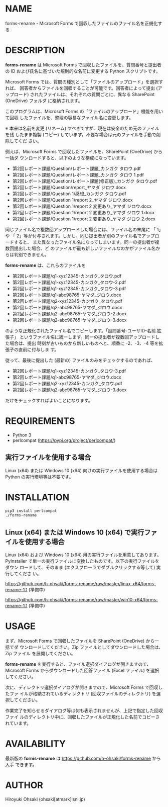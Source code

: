 # NAME

forms-rename - Microsoft Forms で回収したファイルのファイル名を正規化する

# DESCRIPTION

**forms-rename** は Microsoft Forms で回収したファイルを、質問番号と提出者の
ID および氏名に基づいた規則的な名前に変更する Python スクリプトです。

Microsoft Forms では、質問の種別として「ファイルのアップロード」を選択すれば、
回答者からファイルを回収することが可能です。回答者によって提出 (アップロード)
されたファイルは、それぞれの質問ごとに、異なる SharePoint (OneDrive) フォルダ
に格納されます。

このプログラムは、Microsoft Forms の「ファイルのアップロード」機能を用いて回収
したファイルを、整理の容易なファイル名に変更します。

※ 本来は名前を変更 (リネーム) すべきですが、現在は安全のため元のファイルを残
したまま複製 (コピー) しています。不要な場合は元のファイルを手動で削除してくだ
さい。

例えば、Microsoft Forms で回収したファイルを、SharePoint (OneDrive) から一括ダ
ウンロードすると、以下のような構成になっています。

- 第2回レポート課題/Question/レポート課題_カンガク タロウ.pdf
- 第2回レポート課題/Question/レポート課題_カンガク タロウ 1.pdf
- 第2回レポート課題/Question/レポート課題(修正版)_カンガク タロウ.pdf
- 第2回レポート課題/Question/report_ヤマダ ジロウ.docx
- 第2回レポート課題/Question 1/感想_カンガク タロウ.pdf
- 第2回レポート課題/Question 1/report 2_ヤマダ ジロウ.docx
- 第2回レポート課題/Question 1/report 2 変更あり_ヤマダ ジロウ.docx
- 第2回レポート課題/Question 1/report 2 変更あり_ヤマダ ジロウ 1.docx
- 第2回レポート課題/Question 1/report 2 変更あり_ヤマダ ジロウ 2.docx

同じファイル名で複数回アップロードした場合には、ファイル名の末尾に 「 1」や
「 2」等が付与されます。しかし、同じ提出者が別のファイル名でアップロードすると、
また異なったファイル名になってしまいます。同一の提出者が複数回提出した場合、ど
のファイルが最も新しいファイルなのかがファイル名からは判別できません。

**forms-rename** は、これらのファイルを

- 第2回レポート課題/q1-xyz12345-カンガク_タロウ.pdf
- 第2回レポート課題/q1-xyz12345-カンガク_タロウ-2.pdf
- 第2回レポート課題/q1-xyz12345-カンガク_タロウ-3.pdf
- 第2回レポート課題/q1-abc98765-ヤマダ_ジロウ.docx
- 第2回レポート課題/q2-xyz12345-カンガク_タロウ.pdf
- 第2回レポート課題/q2-abc98765-ヤマダ_ジロウ.docx
- 第2回レポート課題/q2-abc98765-ヤマダ_ジロウ-2.docx
- 第2回レポート課題/q2-abc98765-ヤマダ_ジロウ-3.docx

のような正規化されたファイル名でコピーします。「設問番号-ユーザID-名前.拡張子」
というファイル名に統一します。同一の提出者が複数回アップロードした場合は、提出
時刻が古いものから新しいものへと、順番に -2、-3、-4 等を拡張子の直前に付与しま
す。

従って、最後に提出した (最新の) ファイルのみをチェックするのであれば、

- 第2回レポート課題/q1-xyz12345-カンガク_タロウ-3.pdf
- 第2回レポート課題/q1-abc98765-ヤマダ_ジロウ.docx
- 第2回レポート課題/q2-xyz12345-カンガク_タロウ.pdf
- 第2回レポート課題/q2-abc98765-ヤマダ_ジロウ-3.docx

だけをチェックすればよいことになります。

# REQUIREMENTS

- Python 3
- perlcompat (https://pypi.org/project/perlcompat/)

## 実行ファイルを使用する場合

Linux (x64) または Windows 10 (x64) 向けの実行ファイルを使用する場合は Python
の実行環境等は不要です。

# INSTALLATION

```sh
pip3 install perlcompat
./forms-rename
```
## Linux (x64) または Windows 10 (x64) で実行ファイルを使用する場合

Linux (x64) および Windows 10 (x64) 用の実行ファイルを用意してあります。
PyInstaller で単一の実行ファイルに変換したものです。以下の実行ファイルをダウン
ロードして、そのまま (エクスプローラでダブルクリックする等して) 実行してくださ
い。

https://github.com/h-ohsaki/forms-rename/raw/master/linux-x64/forms-rename-1.1 (準備中)

https://github.com/h-ohsaki/forms-rename/raw/master/win10-x64/forms-rename-1.1 (準備中)


# USAGE

まず、Microsoft Forms で回収したファイルを SharePoint (OneDrive) から一括でダ
ウンロードしてください。Zip ファイルとしてダウンロードした場合は、Zip ファイル
を展開してください。

**forms-rename** を実行すると、ファイル選択ダイアログが開きますので、Microsoft
Forms からダウンロードした回答ファイル (Excel ファイル) を選択してください。

次に、ディレクトリ選択ダイアログが開きますので、Microsoft Forms で回収したファ
イルが格納されているディレクトリ (回収ファイルのディレクトリ) を選択してください。

作業完了を知らせるダイアログ等は何も表示されませんが、上記で指定した回収ファイ
ルのディレクトリ中に、回収したファイルが正規化した名前でコピーされています。

# AVAILABILITY

最新版の **forms-rename** は https://github.com/h-ohsaki/forms-rename から入手
できます。

# AUTHOR

Hiroyuki Ohsaki (ohsaki[atmark]lsnl.jp)
